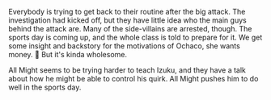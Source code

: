 Everybody is trying to get back to their routine after the big attack. The investigation had kicked off, but they have little idea who the main guys behind the attack are. Many of the side-villains are arrested, though. The sports day is coming up, and the whole class is told to prepare for it. We get some insight and backstory for the motivations of Ochaco, she wants money. 🤭 But it's kinda wholesome.

All Might seems to be trying harder to teach Izuku, and they have a talk about how he might be able to control his quirk. All Might pushes him to do well in the sports day.